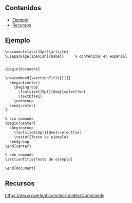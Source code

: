 ## Contenidos

- [Ejemplo](#Ejemplo)
- [Recursos](#Recursos)

## Ejemplo

```bash
\documentclass[12pt]{article}
\usepackage[spanish]{babel}	    % contenidos en espaniol


\begin{document}

\newcommand{\sectionTitle}[1]{
  \begin{center}
    \begingroup
      \fontsize{15pt}{0em}\selectfont
      \textbf{#1}
    \endgroup
  \end{center}
}

% sin comando
\begin{center}
  \begingroup
    \fontsize{15pt}{0em}\selectfont
    \textbf{Texto de ejemplo}
  \endgroup
\end{center}

% con comando
\sectionTitle{Texto de ejemplo}

\end{document} 
```

## Recursos

<https://www.overleaf.com/learn/latex/Commands>
